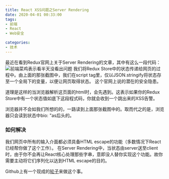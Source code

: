 ```yaml
---
title: React XSS问题之Server Rendering
date: 2020-04-01 00:33:00
tags:
- 前端
- React
- Web安全

categories:
- 技术
---
```

最近在看到Redux官网上关于Server Rendering的文章，其中有这么一段代码：
![前端菜鸡表示看半天没看出问题](https://miro.medium.com/max/3132/1*30HMtDWQ9Erij96c0oOKJg.png)
我们将Redux Store中的状态传递给网页的过程中。由上面的那张截图中，我们在script tag里，仅以JSON.stringify将状态存至一个全局下的变量，以便让网页取得状态。
这个官网上说的潜在的安全隐患。

<!--more-->

道理是这样的当浏览器解析这页面的html时，会先遇到<script>然后继续往下解析，直到浏览器读到</script>。这表示如果你的Redux Store中有一个状态值如底下这段程式码，你就会收到一个跳出来的XSS告警。

浏览器并不会如我们所想的的，一路读到上面那张截图中的</script>。取而代之的是，浏览器只会读到状态中bio: "as后头的</script>。

### 如何解决
我们网页中所有的输入介面都必须具备HTML escape的功能（多数情况下React已经帮你做了这个工作）。
在Server Rendering中，当状态由server送至client时，由于你不会再让React核心处理那些字串，意即没人替你实现这个功能。故你需要主动将它们序列化以达到HTML escape的目的。

Github上有一个现成的[轮子](https://github.com/yahoo/serialize-javascript)来做这个事。